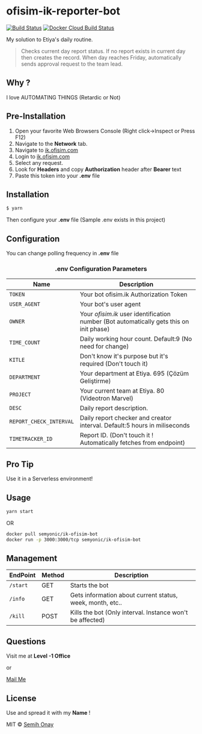 # ofisim-ik-reporter-bot
[![Build Status](https://travis-ci.com/Semyonic/ik-ofisim-reporter-bot.svg?branch=master)](https://travis-ci.com/Semyonic/ik-ofisim-reporter-bot)
[![Docker Cloud Build Status](https://img.shields.io/docker/cloud/build/semyonic/ik-ofisim-bot.svg)](https://hub.docker.com/r/semyonic/ik-ofisim-bot)

My solution to Etiya's daily routine.

> Checks current day report status. If no report exists in current day then creates the record.
When day reaches Friday, automatically sends approval request to the team lead.

## Why ?
I love AUTOMATING THINGS (Retardic or Not)

## Pre-Installation

1. Open your favorite Web Browsers Console (Right click->Inspect or Press F12)
2. Navigate to the **Network** tab.
3. Navigate to [ik.ofisim.com](https://ik.ofisim.com/#/app/crm/timetracker)
4. Login to [ik.ofisim.com](https://ik.ofisim.com/#/app/crm/timetracker)
5. Select any request.
6. Look for **Headers** and copy **Authorization** header after **Bearer** text
7. Paste this token into your **.env** file

## Installation

```sh
$ yarn
```

Then configure your **.env** file (Sample .env exists in this project)

## Configuration

You can change polling frequency in **.env** file

### ****<center>.env Configuration Parameters</center>****

| Name | Description |
| --- | --- |
| `TOKEN` | Your bot ofisim.ik Authorization Token |
| `USER_AGENT` | Your bot's user agent |
| `OWNER` | Your *ofisim.ik* user identification number (Bot automatically gets this on init phase)|
| `TIME_COUNT` | Daily working hour count. Default:9 (No need for change)|
| `KITLE` | Don't know it's purpose but it's required (Don't touch it)|
| `DEPARTMENT` | Your department at Etiya. 695 (Çözüm Geliştirme)|
| `PROJECT` | Your current team at Etiya. 80 (Videotron Marvel)|
| `DESC` | Daily report description.|
| `REPORT_CHECK_INTERVAL` | Daily report checker and creator interval. Default:5 hours in miliseconds|
| `TIMETRACKER_ID` | Report ID. (Don't touch it ! Automatically fetches from endpoint)|

## Pro Tip

Use it in a Serverless environment!

## Usage

```bash
yarn start
```
OR
```bash
docker pull semyonic/ik-ofisim-bot
docker run -p 3000:3000/tcp semyonic/ik-ofisim-bot
```

## Management

| EndPoint | Method |Description |
| --- | --- | --- |
| `/start` | GET | Starts the bot |
| `/info` | GET | Gets information about current status, week, month, etc..|
| `/kill` | POST | Kills the bot (Only interval. Instance won't be affected)|

## Questions

Visit me at **Level -1 Office**
 
or

[Mail Me](<mailto:semih.onay@etiya.com?subject=About Reporter Bot>)

## License
Use and spread it with my **Name** !

MIT © [Semih Onay](https://semihonay.tk)
